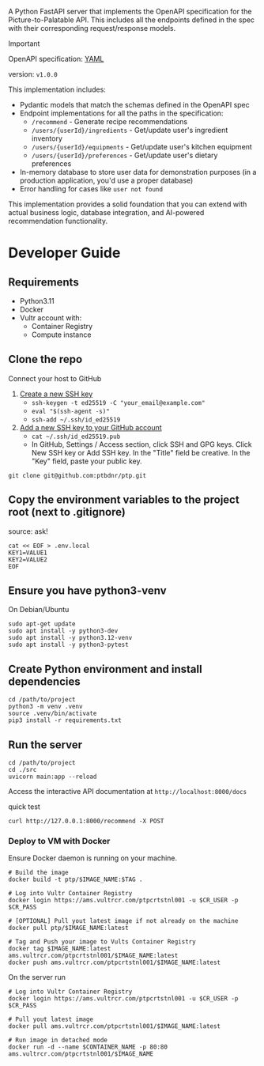 A Python FastAPI server that implements the OpenAPI specification for the Picture-to-Palatable API. 
This includes all the endpoints defined in the spec with their corresponding request/response models.

> [!IMPORTANT]
>
> OpenAPI specification: [YAML](https://github.com/ptbdnr/ptp/blob/main/assets/openapi_v1.0.0.yaml)
>
> version: `v1.0.0`

This implementation includes:

* Pydantic models that match the schemas defined in the OpenAPI spec
* Endpoint implementations for all the paths in the specification:
    * `/recommend` - Generate recipe recommendations
    * `/users/{userId}/ingredients` - Get/update user's ingredient inventory
    * `/users/{userId}/equipments` - Get/update user's kitchen equipment
    * `/users/{userId}/preferences` - Get/update user's dietary preferences
* In-memory database to store user data for demonstration purposes (in a production application, you'd use a proper database)
* Error handling for cases like `user not found`

This implementation provides a solid foundation that you can extend with actual business logic, database integration, and AI-powered recommendation functionality.

# Developer Guide

## Requirements

* Python3.11
* Docker
* Vultr account with:
    * Container Registry
    * Compute instance

## Clone the repo

Connect your host to GitHub
1. [Create a new SSH key](https://docs.github.com/en/authentication/connecting-to-github-with-ssh/generating-a-new-ssh-key-and-adding-it-to-the-ssh-agent)
    * `ssh-keygen -t ed25519 -C "your_email@example.com"`
    * `eval "$(ssh-agent -s)"`
    * `ssh-add ~/.ssh/id_ed25519`
2. [Add a new SSH key to your GitHub account](https://docs.github.com/en/authentication/connecting-to-github-with-ssh/adding-a-new-ssh-key-to-your-github-account)
    * `cat ~/.ssh/id_ed25519.pub`
    * In GitHub, Settings / Access section, click  SSH and GPG keys. Click New SSH key or Add SSH key. In the "Title" field be creative. In the "Key" field, paste your public key.

```shell
git clone git@github.com:ptbdnr/ptp.git
```

## Copy the environment variables to the project root (next to .gitignore)

source: ask!

```shell
cat << EOF > .env.local
KEY1=VALUE1
KEY2=VALUE2
EOF
```

## Ensure you have python3-venv

On Debian/Ubuntu
```shell
sudo apt-get update
sudo apt install -y python3-dev
sudo apt install -y python3.12-venv
sudo apt install -y python3-pytest
```

## Create Python environment and install dependencies

```shell
cd /path/to/project
python3 -m venv .venv
source .venv/bin/activate
pip3 install -r requirements.txt
```

## Run the server

```shell
cd /path/to/project
cd ./src
uvicorn main:app --reload
```

Access the interactive API documentation at `http://localhost:8000/docs`

quick test
```shell
curl http://127.0.0.1:8000/recommend -X POST
```

### Deploy to VM with Docker

Ensure Docker daemon is running on your machine.

```shell
# Build the image
docker build -t ptp/$IMAGE_NAME:$TAG .
```

```shell
# Log into Vultr Container Registry 
docker login https://ams.vultrcr.com/ptpcrtstnl001 -u $CR_USER -p $CR_PASS

# [OPTIONAL] Pull yout latest image if not already on the machine
docker pull ptp/$IMAGE_NAME:latest

# Tag and Push your image to Vults Container Registry
docker tag $IMAGE_NAME:latest ams.vultrcr.com/ptpcrtstnl001/$IMAGE_NAME:latest
docker push ams.vultrcr.com/ptpcrtstnl001/$IMAGE_NAME:latest
```

On the server run
```shell
# Log into Vultr Container Registry 
docker login https://ams.vultrcr.com/ptpcrtstnl001 -u $CR_USER -p $CR_PASS

# Pull yout latest image
docker pull ams.vultrcr.com/ptpcrtstnl001/$IMAGE_NAME:latest

# Run image in detached mode
docker run -d --name $CONTAINER_NAME -p 80:80 ams.vultrcr.com/ptpcrtstnl001/$IMAGE_NAME
```
